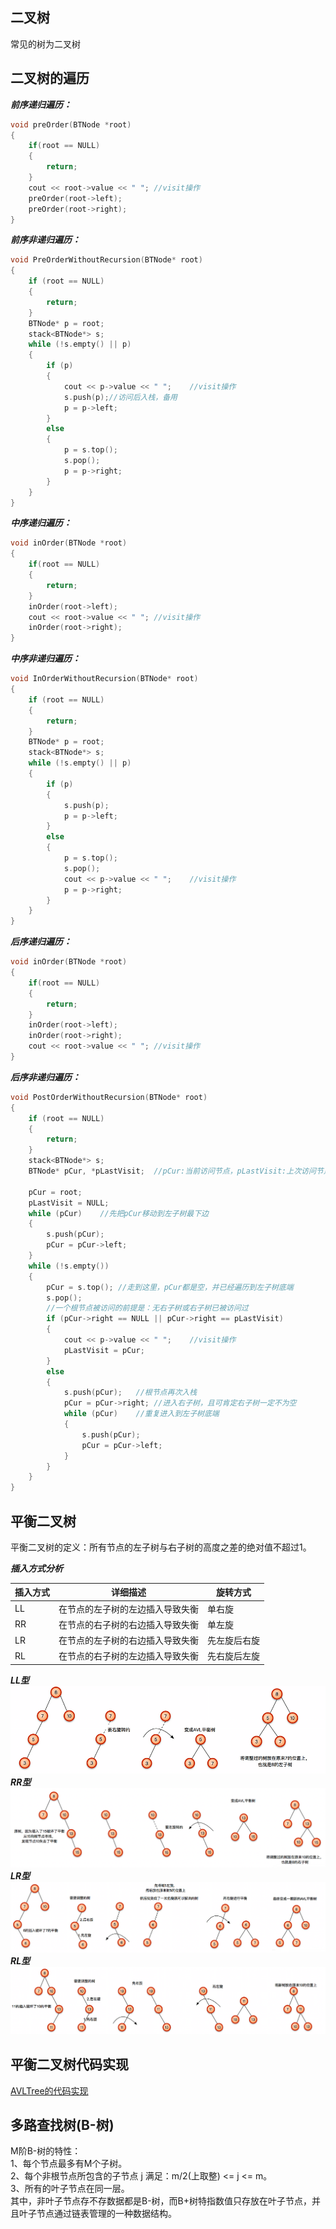 ## 二叉树  
常见的树为二叉树
## 二叉树的遍历
***前序递归遍历：***  
```cpp
void preOrder(BTNode *root) 
{
	if(root == NULL) 
	{
		return;
	}
	cout << root->value << " ";	//visit操作
	preOrder(root->left);
	preOrder(root->right);
}
```
***前序非递归遍历：***  
```cpp
void PreOrderWithoutRecursion(BTNode* root)
{
	if (root == NULL)
	{
		return;
	} 
	BTNode* p = root;
	stack<BTNode*> s;
	while (!s.empty() || p)
	{
		if (p)
		{
			cout << p->value << " ";	//visit操作
			s.push(p);//访问后入栈，备用
			p = p->left;
		}
		else
		{
			p = s.top();
			s.pop();
			p = p->right;
		}
	}
}
```
***中序递归遍历：***   
```cpp
void inOrder(BTNode *root) 
{
	if(root == NULL) 
	{
		return;
	}
	inOrder(root->left);
	cout << root->value << " ";	//visit操作
	inOrder(root->right);
}
```
***中序非递归遍历：***  
```cpp
void InOrderWithoutRecursion(BTNode* root)
{
	if (root == NULL)
	{
		return;
	}
	BTNode* p = root;
	stack<BTNode*> s;
	while (!s.empty() || p)
	{
		if (p)
		{
			s.push(p);
			p = p->left;
		}
		else
		{
			p = s.top();
			s.pop();
			cout << p->value << " ";	//visit操作
			p = p->right;
		}
	}
}
```
***后序递归遍历：***  
```cpp
void inOrder(BTNode *root) 
{
	if(root == NULL) 
	{
		return;
	}
	inOrder(root->left);
	inOrder(root->right);
	cout << root->value << " ";	//visit操作
}
```
***后序非递归遍历：***  
```cpp
void PostOrderWithoutRecursion(BTNode* root)
{
	if (root == NULL)
	{
		return;
	}
	stack<BTNode*> s;
	BTNode* pCur, *pLastVisit;	//pCur:当前访问节点，pLastVisit:上次访问节点
	
	pCur = root;
	pLastVisit = NULL;
	while (pCur)	//先把pCur移动到左子树最下边
	{
		s.push(pCur);
		pCur = pCur->left;
	}
	while (!s.empty())
	{
		pCur = s.top();	//走到这里，pCur都是空，并已经遍历到左子树底端
		s.pop();
		//一个根节点被访问的前提是：无右子树或右子树已被访问过
		if (pCur->right == NULL || pCur->right == pLastVisit)
		{
			cout << p->value << " ";	//visit操作
			pLastVisit = pCur;
		}
		else
		{
			s.push(pCur); 	//根节点再次入栈
			pCur = pCur->right;	//进入右子树，且可肯定右子树一定不为空
			while (pCur)	//重复进入到左子树底端
			{
				s.push(pCur);
				pCur = pCur->left;
			}
		}
	}
}
```
## 平衡二叉树
平衡二叉树的定义：所有节点的左子树与右子树的高度之差的绝对值不超过1。  
  
***插入方式分析***

 插入方式  | 详细描述  | 旋转方式
 ---- | ----- | ------  
 LL  | 在节点的左子树的左边插入导致失衡 | 单右旋 
 RR  | 在节点的右子树的右边插入导致失衡 | 单左旋 
 LR  | 在节点的左子树的右边插入导致失衡 | 先左旋后右旋 
 RL  | 在节点的右子树的左边插入导致失衡 | 先右旋后左旋 
  
***LL型***  
![单右旋](./images/tree/treeRRotate.png)  
***RR型***  
![单左旋](./images/tree/treeLRotate.png)  
***LR型***  
![单右旋](./images/tree/treeLRRotate.png)  
***RL型***  
![单右旋](./images/tree/treeRLRotate.png)  
  
## 平衡二叉树代码实现  
  
[AVLTree的代码实现](./平衡二叉树)  

## 多路查找树(B-树)
M阶B-树的特性：  
1、每个节点最多有M个子树。  
2、每个非根节点所包含的子节点 j 满足：m/2(上取整) <= j <= m。  
3、所有的叶子节点在同一层。  
其中，非叶子节点存不存数据都是B-树，而B+树特指数值只存放在叶子节点，并且叶子节点通过链表管理的一种数据结构。  
  
